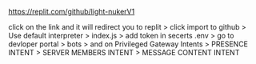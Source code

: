 https://replit.com/github/light-nukerV1

click on the link and it will redirect you to replit > click import to github > Use default interpreter > index.js > add token in secerts .env > go to devloper portal > bots > and on Privileged Gateway Intents > PRESENCE INTENT > SERVER MEMBERS INTENT > MESSAGE CONTENT INTENT
